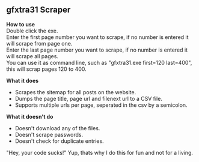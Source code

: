 ## gfxtra31 Scraper

**How to use**   
Double click the exe.    
Enter the first page number you want to scrape, if no number is entered it will scrape from page one.    
Enter the last page number you want to scrape, if no number is entered it will scrape all pages.    
You can use it as command line, such as "gfxtra31.exe first=120 last=400", this will scrap pages 120 to 400.    
 
**What it does**  
- Scrapes the sitemap for all posts on the website.   
- Dumps the page title, page url and filenext url to a CSV file.   
- Supports multiple urls per page, seperated in the csv by a semicolon.    

**What it doesn't do**  
- Doesn't download any of the files.  
- Doesn't scrape passwords.   
- Doesn't check for duplicate entries.    

"Hey, your code sucks!" Yup, thats why I do this for fun and not for a living.  